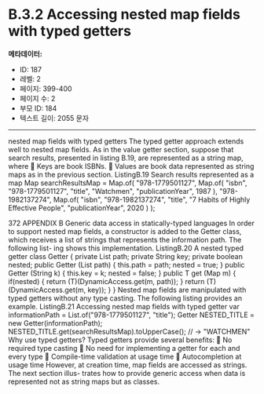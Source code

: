 # B.3.2 Accessing nested map fields with typed getters

**메타데이터:**
- ID: 187
- 레벨: 2
- 페이지: 399-400
- 페이지 수: 2
- 부모 ID: 184
- 텍스트 길이: 2055 문자

---

nested map fields with typed getters
The typed getter approach extends well to nested map fields. As in the value getter
section, suppose that search results, presented in listing B.19, are represented as a
string map, where
 Keys are book ISBNs.
 Values are book data represented as string maps as in the previous section.
ListingB.19 Search results represented as a map
Map searchResultsMap = Map.of(
"978-1779501127", Map.of(
"isbn", "978-1779501127",
"title", "Watchmen",
"publicationYear", 1987
),
"978-1982137274", Map.of(
"isbn", "978-1982137274",
"title", "7 Habits of Highly Effective People",
"publicationYear", 2020
)
);

372 APPENDIX B Generic data access in statically-typed languages
In order to support nested map fields, a constructor is added to the Getter class,
which receives a list of strings that represents the information path. The following list-
ing shows this implementation.
ListingB.20 A nested typed getter
class Getter <T> {
private List<String> path;
private String key;
private boolean nested;
public <T> Getter (List<String> path) {
this.path = path;
nested = true;
}
public <T> Getter (String k) {
this.key = k;
nested = false;
}
public T get (Map m) {
if(nested) {
return (T)(DynamicAccess.get(m, path));
}
return (T)(DynamicAccess.get(m, key));
}
}
Nested map fields are manipulated with typed getters without any type casting. The
following listing provides an example.
ListingB.21 Accessing nested map fields with typed getter
var informationPath = List.of("978-1779501127",
"title");
Getter<String> NESTED_TITLE = new Getter(informationPath);
NESTED_TITLE.get(searchResultsMap).toUpperCase();
// → "WATCHMEN"
Why use typed getters? Typed getters provide several benefits:
 No required type casting
 No need for implementing a getter for each and every type
 Compile-time validation at usage time
 Autocompletion at usage time
However, at creation time, map fields are accessed as strings. The next section illus-
trates how to provide generic access when data is represented not as string maps but
as classes.